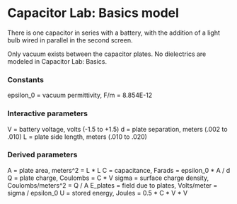 # Capacitor Lab: Basics model

There is one capacitor in series with a battery, with the addition of a light bulb wired in parallel in the second screen.

Only vacuum exists between the capacitor plates. No dielectrics are modeled in Capacitor Lab: Basics.

### Constants
epsilon_0 = vacuum permittivity, F/m = 8.854E-12

### Interactive parameters
V = battery voltage, volts (-1.5 to +1.5)
d = plate separation, meters (.002 to .010)
L = plate side length, meters (.010 to .020)

### Derived parameters
A = plate area, meters^2 = L * L
C = capacitance, Farads = epsilon_0 * A / d
Q = plate charge, Coulombs = C * V
sigma = surface charge density, Coulombs/meters^2 = Q / A
E_plates = field due to plates, Volts/meter = sigma / epsilon_0
U = stored energy, Joules = 0.5 * C * V * V
